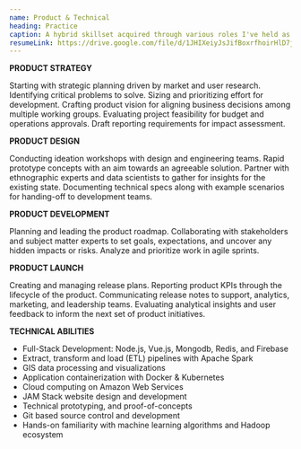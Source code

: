 ```yaml
---
name: Product & Technical
heading: Practice
caption: A hybrid skillset acquired through various roles I've held as described in the case-studies above.
resumeLink: https://drive.google.com/file/d/1JHIXeiyJsJifBoxrfhoirHlD7jFsjiMP/view?usp=sharing
---
```


<el-col :xs="24" :sm="24" :md="24" :lg="12">

**PRODUCT STRATEGY**

Starting with strategic planning driven by market and user research. Identifying critical problems to solve. Sizing and prioritizing effort for development. Crafting product vision for aligning business decisions among multiple working groups. Evaluating project feasibility for budget and operations approvals. Draft reporting requirements for impact assessment.

**PRODUCT DESIGN**  

Conducting ideation workshops with design and engineering teams. Rapid prototype concepts with an aim towards an agreeable solution. Partner with ethnographic experts and data scientists to gather for insights for the existing state. Documenting technical specs along with example scenarios for handing-off to development teams.

**PRODUCT DEVELOPMENT**

Planning and leading the product roadmap. Collaborating with stakeholders and subject matter experts to set goals, expectations, and uncover any hidden impacts or risks. Analyze and prioritize work in agile sprints.

**PRODUCT LAUNCH**

Creating and managing release plans. Reporting product KPIs through the lifecycle of the product. Communicating release notes to support, analytics, marketing, and leadership teams. Evaluating analytical insights and user feedback to inform the next set of product initiatives.

</el-col>

<el-col :xs="24" :sm="24" :md="24" :lg='{span:11, offset:1}'>

**TECHNICAL ABILITIES**  

- Full-Stack Development: Node.js, Vue.js, Mongodb, Redis, and Firebase
- Extract, transform and load (ETL) pipelines with Apache Spark
- GIS data processing and visualizations
- Application containerization with Docker & Kubernetes
- Cloud computing on Amazon Web Services
- JAM Stack website design and development
- Technical prototyping, and proof-of-concepts
- Git based source control and development
- Hands-on familiarity with machine learning algorithms and Hadoop ecosystem
 
</el-col>
